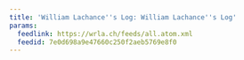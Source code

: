 ```yaml
---
title: 'William Lachance''s Log: William Lachance''s Log'
params:
  feedlink: https://wrla.ch/feeds/all.atom.xml
  feedid: 7e0d698a9e47660c250f2aeb5769e8f0
---
```

